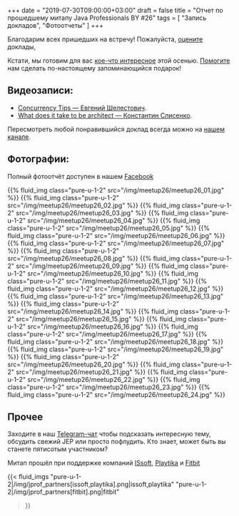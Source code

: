 +++
date = "2019-07-30T09:00:00+03:00"
draft = false
title = "Отчет по прошедшему митапу Java Professionals BY #26"
tags = [
    "Запись докладов",
    "Фотоотчеты"
]
+++

Благодарим всех пришедших на встречу!
Пожалуйста, [оцените](https://forms.gle/4UtdmQFfaqfp8h7t8) доклады,

Кстати, мы готовим для вас [кое-что интересное](https://jfuture.dev) этой осенью.
[Помогите](https://madhead.typeform.com/to/sqfVrH?channel=jprof_by) нам сделать по-настоящему запоминающийся подарок!

<!--more-->

## Видеозаписи:

 - [Concurrency Tips — Евгений Шелестович](https://youtu.be/3NDiCnNa8hU).
 - [What does it take to be architect — Константин Слисенко](https://youtu.be/MhlvfPXZSr4).

Пересмотреть любой понравившийся доклад всегда можно на [нашем канале](https://www.youtube.com/channel/UCDjCCgjlyR7uzhH7ZyTGn4Q).

## Фотографии:

Полный фотоотчёт доступен в нашем [Facebook](https://www.facebook.com/pg/javaprofessionalsby)

<div class="post_photos">
{{% fluid_img class="pure-u-1-2" src="/img/meetup26/meetup26_01.jpg" %}}
{{% fluid_img class="pure-u-1-2" src="/img/meetup26/meetup26_02.jpg" %}}
{{% fluid_img class="pure-u-1-2" src="/img/meetup26/meetup26_03.jpg" %}}
{{% fluid_img class="pure-u-1-2" src="/img/meetup26/meetup26_04.jpg" %}}
{{% fluid_img class="pure-u-1-2" src="/img/meetup26/meetup26_05.jpg" %}}
{{% fluid_img class="pure-u-1-2" src="/img/meetup26/meetup26_06.jpg" %}}
{{% fluid_img class="pure-u-1-2" src="/img/meetup26/meetup26_07.jpg" %}}
{{% fluid_img class="pure-u-1-2" src="/img/meetup26/meetup26_08.jpg" %}}
{{% fluid_img class="pure-u-1-2" src="/img/meetup26/meetup26_09.jpg" %}}
{{% fluid_img class="pure-u-1-2" src="/img/meetup26/meetup26_10.jpg" %}}
{{% fluid_img class="pure-u-1-2" src="/img/meetup26/meetup26_11.jpg" %}}
{{% fluid_img class="pure-u-1-2" src="/img/meetup26/meetup26_12.jpg" %}}
{{% fluid_img class="pure-u-1-2" src="/img/meetup26/meetup26_13.jpg" %}}
{{% fluid_img class="pure-u-1-2" src="/img/meetup26/meetup26_14.jpg" %}}
{{% fluid_img class="pure-u-1-2" src="/img/meetup26/meetup26_15.jpg" %}}
{{% fluid_img class="pure-u-1-2" src="/img/meetup26/meetup26_16.jpg" %}}
{{% fluid_img class="pure-u-1-2" src="/img/meetup26/meetup26_17.jpg" %}}
{{% fluid_img class="pure-u-1-2" src="/img/meetup26/meetup26_18.jpg" %}}
{{% fluid_img class="pure-u-1-2" src="/img/meetup26/meetup26_19.jpg" %}}
{{% fluid_img class="pure-u-1-2" src="/img/meetup26/meetup26_20.jpg" %}}
{{% fluid_img class="pure-u-1-2" src="/img/meetup26/meetup26_21.jpg" %}}
{{% fluid_img class="pure-u-1-2" src="/img/meetup26/meetup26_22.jpg" %}}
{{% fluid_img class="pure-u-1-2" src="/img/meetup26/meetup26_23.jpg" %}}
{{% fluid_img class="pure-u-1-2" src="/img/meetup26/meetup26_24.jpg" %}}
</div>

## Прочее

Заходите в наш [Telegram-чат](https://t.me/jprof_by) чтобы подсказать интересную тему, обсудить свежий JEP или просто пофлудить.
Кто знает, может быть вы станете пятисотым участником?

Митап прошёл при поддержке компаний [ISsoft](http://www.issoft.by), [Playtika](https://www.playtika.com/) и [Fitbit](https://www.fitbit.com/home)

{{< fluid_imgs
  "pure-u-1-2|/img/jprof_partners[issoft,playtika].png|issoft,playtika"
  "pure-u-1-2|/img/jprof_partners[fitbit].png|fitbit"
>}}
